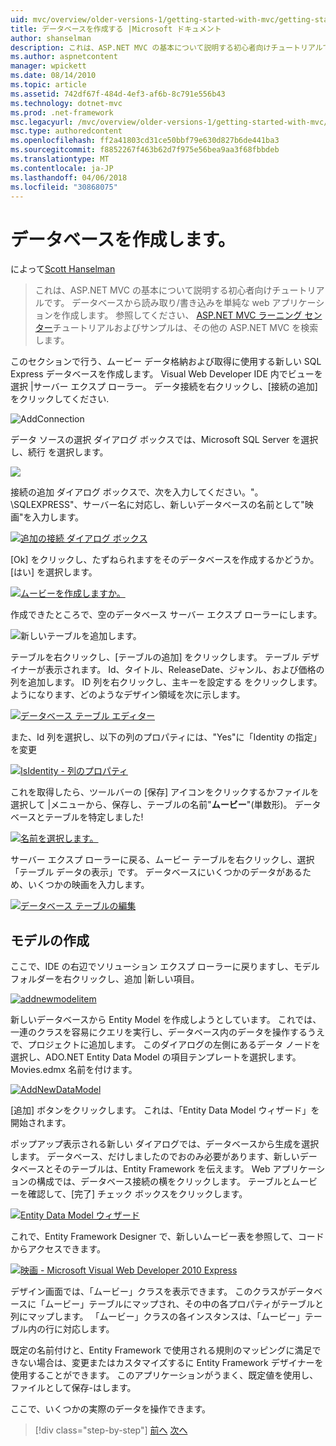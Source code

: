 ```yaml
---
uid: mvc/overview/older-versions-1/getting-started-with-mvc/getting-started-with-mvc-part4
title: データベースを作成する |Microsoft ドキュメント
author: shanselman
description: これは、ASP.NET MVC の基本について説明する初心者向けチュートリアルです。 データベースから読み取り/書き込みする単純な web アプリケーションを作成します。
ms.author: aspnetcontent
manager: wpickett
ms.date: 08/14/2010
ms.topic: article
ms.assetid: 742df67f-484d-4ef3-af6b-8c791e556b43
ms.technology: dotnet-mvc
ms.prod: .net-framework
msc.legacyurl: /mvc/overview/older-versions-1/getting-started-with-mvc/getting-started-with-mvc-part4
msc.type: authoredcontent
ms.openlocfilehash: ff2a41803cd31ce50bbf79e630d827b6de441ba3
ms.sourcegitcommit: f8852267f463b62d7f975e56bea9aa3f68fbbdeb
ms.translationtype: MT
ms.contentlocale: ja-JP
ms.lasthandoff: 04/06/2018
ms.locfileid: "30868075"
---
```

<a name="creating-a-database"></a>データベースを作成します。
====================
によって[Scott Hanselman](https://github.com/shanselman)

> これは、ASP.NET MVC の基本について説明する初心者向けチュートリアルです。 データベースから読み取り/書き込みを単純な web アプリケーションを作成します。 参照してください、 [ASP.NET MVC ラーニング センター](../../../index.md)チュートリアルおよびサンプルは、その他の ASP.NET MVC を検索します。


このセクションで行う、ムービー データ格納および取得に使用する新しい SQL Express データベースを作成します。 Visual Web Developer IDE 内でビューを選択 |サーバー エクスプ ローラー。 データ接続を右クリックし、[接続の追加] をクリックしてください.

![AddConnection](getting-started-with-mvc-part4/_static/image1.png)

データ ソースの選択 ダイアログ ボックスでは、Microsoft SQL Server を選択し、続行 を選択します。

![](getting-started-with-mvc-part4/_static/image2.png)

接続の追加 ダイアログ ボックスで、次を入力してください。"。 \SQLEXPRESS"、サーバー名に対応し、新しいデータベースの名前として"映画"を入力します。

[![追加の接続 ダイアログ ボックス](getting-started-with-mvc-part4/_static/image4.png)](getting-started-with-mvc-part4/_static/image3.png)

[Ok] をクリックし、たずねられますをそのデータベースを作成するかどうか。 [はい] を選択します。

[![ムービーを作成しますか。](getting-started-with-mvc-part4/_static/image6.png)](getting-started-with-mvc-part4/_static/image5.png)

作成できたところで、空のデータベース サーバー エクスプ ローラーにします。

![新しいテーブルを追加します。](getting-started-with-mvc-part4/_static/image7.png)

テーブルを右クリックし、[テーブルの追加] をクリックします。 テーブル デザイナーが表示されます。 Id、タイトル、ReleaseDate、ジャンル、および価格の列を追加します。 ID 列を右クリックし、主キーを設定する をクリックします。 ようになります、どのようなデザイン領域を次に示します。

[![データベース テーブル エディター](getting-started-with-mvc-part4/_static/image9.png)](getting-started-with-mvc-part4/_static/image8.png)

また、Id 列を選択し、以下の列のプロパティには、"Yes"に「Identity の指定」を変更

[![IsIdentity - 列のプロパティ](getting-started-with-mvc-part4/_static/image11.png)](getting-started-with-mvc-part4/_static/image10.png)

これを取得したら、ツールバーの [保存] アイコンをクリックするかファイルを選択して |メニューから、保存し、テーブルの名前"**ムービー**"(単数形)。 データベースとテーブルを特定しました!

[![名前を選択します。](getting-started-with-mvc-part4/_static/image13.png)](getting-started-with-mvc-part4/_static/image12.png)

サーバー エクスプ ローラーに戻る、ムービー テーブルを右クリックし、選択「テーブル データの表示」です。 データベースにいくつかのデータがあるため、いくつかの映画を入力します。

[![データベース テーブルの編集](getting-started-with-mvc-part4/_static/image15.png)](getting-started-with-mvc-part4/_static/image14.png)

## <a name="creating-a-model"></a>モデルの作成

ここで、IDE の右辺でソリューション エクスプ ローラーに戻りますし、モデル フォルダーを右クリックし、追加 |新しい項目。

[![addnewmodelitem](getting-started-with-mvc-part4/_static/image17.png)](getting-started-with-mvc-part4/_static/image16.png)

新しいデータベースから Entity Model を作成しようとしています。 これでは、一連のクラスを容易にクエリを実行し、データベース内のデータを操作するうえで、プロジェクトに追加します。 このダイアログの左側にあるデータ ノードを選択し、ADO.NET Entity Data Model の項目テンプレートを選択します。 Movies.edmx 名前を付けます。

[![AddNewDataModel](getting-started-with-mvc-part4/_static/image19.png)](getting-started-with-mvc-part4/_static/image18.png)

[追加] ボタンをクリックします。 これは、「Entity Data Model ウィザード」を開始されます。

ポップアップ表示される新しい ダイアログでは、データベースから生成を選択します。 データベース、だけしましたのでおのみ必要があります、新しいデータベースとそのテーブルは、Entity Framework を伝えます。 Web アプリケーションの構成では、データベース接続の横をクリックします。 テーブルとムービーを確認して、[完了] チェック ボックスをクリックします。

[![Entity Data Model ウィザード](getting-started-with-mvc-part4/_static/image21.png)](getting-started-with-mvc-part4/_static/image20.png)

これで、Entity Framework Designer で、新しいムービー表を参照して、コードからアクセスできます。

[![映画 - Microsoft Visual Web Developer 2010 Express](getting-started-with-mvc-part4/_static/image23.png)](getting-started-with-mvc-part4/_static/image22.png)

デザイン画面では、「ムービー」クラスを表示できます。 このクラスがデータベースに「ムービー」テーブルにマップされ、その中の各プロパティがテーブルと列にマップします。 「ムービー」クラスの各インスタンスは、「ムービー」テーブル内の行に対応します。

既定の名前付けと、Entity Framework で使用される規則のマッピングに満足できない場合は、変更またはカスタマイズするに Entity Framework デザイナーを使用することができます。 このアプリケーションがうまく、既定値を使用し、ファイルとして保存-はします。

ここで、いくつかの実際のデータを操作できます。

> [!div class="step-by-step"]
> [前へ](getting-started-with-mvc-part3.md)
> [次へ](getting-started-with-mvc-part5.md)
